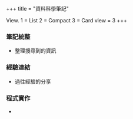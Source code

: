 +++ title = "資料科學筆記"

View.
1 = List
2 = Compact
3 = Card
view = 3 +++

### 筆記統整
  * 整理搜尋到的資訊
### 經驗連結
  * 過往經驗的分享
### 程式實作
  * 
